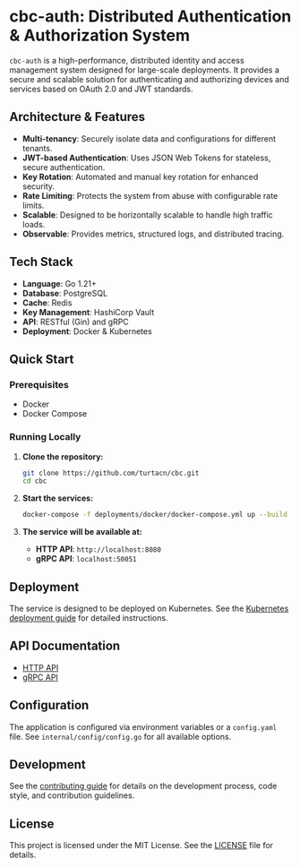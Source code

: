 # cbc-auth: Distributed Authentication & Authorization System

`cbc-auth` is a high-performance, distributed identity and access management system designed for large-scale deployments. It provides a secure and scalable solution for authenticating and authorizing devices and services based on OAuth 2.0 and JWT standards.

## Architecture & Features

- **Multi-tenancy**: Securely isolate data and configurations for different tenants.
- **JWT-based Authentication**: Uses JSON Web Tokens for stateless, secure authentication.
- **Key Rotation**: Automated and manual key rotation for enhanced security.
- **Rate Limiting**: Protects the system from abuse with configurable rate limits.
- **Scalable**: Designed to be horizontally scalable to handle high traffic loads.
- **Observable**: Provides metrics, structured logs, and distributed tracing.

## Tech Stack

- **Language**: Go 1.21+
- **Database**: PostgreSQL
- **Cache**: Redis
- **Key Management**: HashiCorp Vault
- **API**: RESTful (Gin) and gRPC
- **Deployment**: Docker & Kubernetes

## Quick Start

### Prerequisites

- Docker
- Docker Compose

### Running Locally

1. **Clone the repository:**
   ```sh
   git clone https://github.com/turtacn/cbc.git
   cd cbc
   ```

2. **Start the services:**
   ```sh
   docker-compose -f deployments/docker/docker-compose.yml up --build
   ```

3. **The service will be available at:**
   - **HTTP API**: `http://localhost:8080`
   - **gRPC API**: `localhost:50051`

## Deployment

The service is designed to be deployed on Kubernetes. See the [Kubernetes deployment guide](./docs/deployment/kubernetes.md) for detailed instructions.

## API Documentation

- [HTTP API](./docs/api/http_api.md)
- [gRPC API](./docs/api/grpc_api.md)

## Configuration

The application is configured via environment variables or a `config.yaml` file. See `internal/config/config.go` for all available options.

## Development

See the [contributing guide](./docs/development/contributing.md) for details on the development process, code style, and contribution guidelines.

## License

This project is licensed under the MIT License. See the [LICENSE](./LICENSE) file for details.

<!--Personal.AI order the ending-->